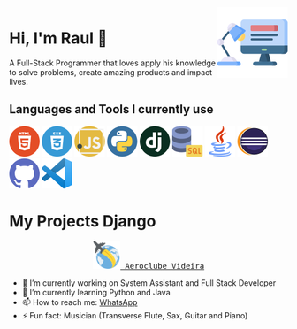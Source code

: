 <img src="readme-images/programer.png" align="right"/>

# Hi, I'm Raul 👋

A Full-Stack Programmer that loves apply his knowledge to solve problems, create amazing products and impact lives.

## Languages and Tools I currently use

![logo](readme-images/html5.png)
![logo](readme-images/css3.png)
![logo](readme-images/javascript.png)
![logo](readme-images/python.png)
![logo](readme-images/django.png)
![logo](readme-images/database.png)
![logo](readme-images/java.png)
![logo](readme-images/eclipse.png)
![logo](readme-images/github.png)
![logo](readme-images/vscode.png)

# My Projects Django

<div align="center">
  <kbd>
    <a href="https://www.aeroclubevideira.com.br/">
        <img src="readme-images/globe.png" width='50px'/>
        Aeroclube Videira
    </a>
  </kbd>
</div>

- 🔭 I’m currently working on System Assistant and Full Stack Developer
- 🌱 I’m currently learning Python and Java
- 📫 How to reach me: [WhatsApp](https://api.whatsapp.com/send?phone=5549991781296&text=Enviar%20mensagem%20para%20Raul)
- ⚡ Fun fact: Musician (Transverse Flute, Sax, Guitar and Piano)